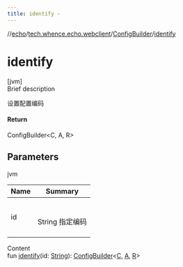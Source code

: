 ```yaml
---
title: identify -
---
```

//[echo](../../index.md)/[tech.whence.echo.webclient](../index.md)/[ConfigBuilder](index.md)/[identify](identify.md)



# identify  
[jvm]  
Brief description  


设置配置编码



#### Return  


ConfigBuilder<C, A, R>



## Parameters  
  
jvm  
  
|  Name|  Summary| 
|---|---|
| id| <br><br>String 指定编码<br><br>
  
  
Content  
fun [identify](identify.md)(id: [String](https://kotlinlang.org/api/latest/jvm/stdlib/kotlin/-string/index.html)): [ConfigBuilder](index.md)<[C](index.md), [A](index.md), [R](index.md)>  



